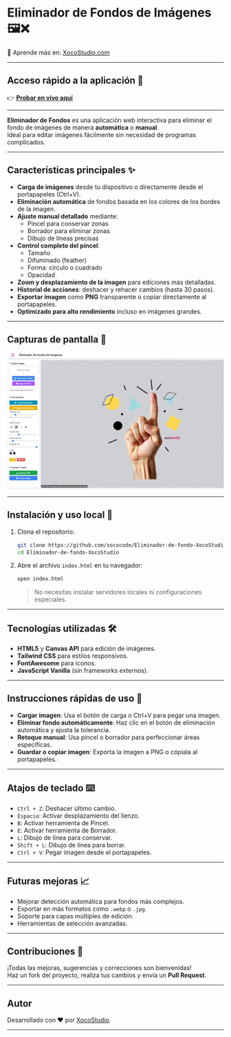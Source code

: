 # Eliminador de Fondos de Imágenes 🖼️❌

🎥 Aprende más en: [XocoStudio.com](https://xocostudio.com/)

---

## Acceso rápido a la aplicación 🚀
👉 [**Probar en vivo aquí**](https://xococode.github.io/Eliminador-de-fondo-XocoStudio/index.html)

---

**Eliminador de Fondos** es una aplicación web interactiva para eliminar el fondo de imágenes de manera **automática** o **manual**.  
Ideal para editar imágenes fácilmente sin necesidad de programas complicados.

---

## Características principales ✨

- **Carga de imágenes** desde tu dispositivo o directamente desde el portapapeles (Ctrl+V).
- **Eliminación automática** de fondos basada en los colores de los bordes de la imagen.
- **Ajuste manual detallado** mediante:
  - Pincel para conservar zonas
  - Borrador para eliminar zonas
  - Dibujo de líneas precisas
- **Control completo del pincel**:
  - Tamaño
  - Difuminado (feather)
  - Forma: círculo o cuadrado
  - Opacidad
- **Zoom y desplazamiento de la imagen** para ediciones más detalladas.
- **Historial de acciones**: deshacer y rehacer cambios (hasta 30 pasos).
- **Exportar imagen** como **PNG** transparente o copiar directamente al portapapeles.
- **Optimizado para alto rendimiento** incluso en imágenes grandes.

---

## Capturas de pantalla 📸

![XocoRemove](CapturaXocoStudio.jpg)

---

## Instalación y uso local 🚀

1. Clona el repositorio:
    ```bash
    git clone https://github.com/xococode/Eliminador-de-fondo-XocoStudio.git
    cd Eliminador-de-fondo-XocoStudio
    ```

2. Abre el archivo `index.html` en tu navegador:
    ```bash
    open index.html
    ```
    > No necesitas instalar servidores locales ni configuraciones especiales.

---

## Tecnologías utilizadas 🛠️

- **HTML5** y **Canvas API** para edición de imágenes.
- **Tailwind CSS** para estilos responsivos.
- **FontAwesome** para iconos.
- **JavaScript Vanilla** (sin frameworks externos).

---

## Instrucciones rápidas de uso 🧠

- **Cargar imagen**: Usa el botón de carga o Ctrl+V para pegar una imagen.
- **Eliminar fondo automáticamente**: Haz clic en el botón de eliminación automática y ajusta la tolerancia.
- **Retoque manual**: Usa pincel o borrador para perfeccionar áreas específicas.
- **Guardar o copiar imagen**: Exporta la imagen a PNG o cópiala al portapapeles.

---

## Atajos de teclado ⌨️

- `Ctrl + Z`: Deshacer último cambio.
- `Espacio`: Activar desplazamiento del lienzo.
- `B`: Activar herramienta de Pincel.
- `E`: Activar herramienta de Borrador.
- `L`: Dibujo de línea para conservar.
- `Shift + L`: Dibujo de línea para borrar.
- `Ctrl + V`: Pegar imagen desde el portapapeles.

---

## Futuras mejoras 📈

- Mejorar detección automática para fondos más complejos.
- Exportar en más formatos como `.webp` o `.jpg`.
- Soporte para capas múltiples de edición.
- Herramientas de selección avanzadas.

---

## Contribuciones 🤝

¡Todas las mejoras, sugerencias y correcciones son bienvenidas!  
Haz un fork del proyecto, realiza tus cambios y envía un **Pull Request**.

---

## Autor

Desarrollado con ❤️ por [XocoStudio](https://xocostudio.com/).

---
